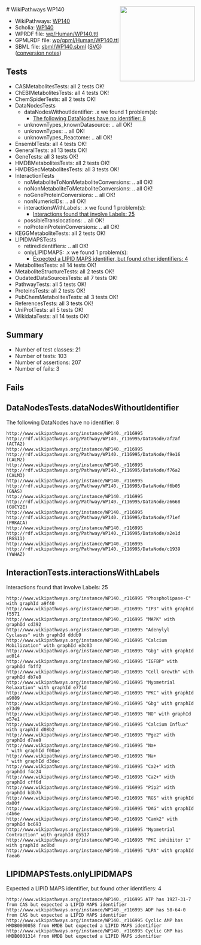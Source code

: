 <img style="float: right; width: 200px" src="../logo.png" />
# WikiPathways WP140

* WikiPathways: [WP140](https://identifiers.org/wikipathways:WP140)
* Scholia: [WP140](https://scholia.toolforge.org/wikipathways/WP140)
* WPRDF file: [wp/Human/WP140.ttl](../wp/Human/WP140.ttl)
* GPMLRDF file: [wp/gpml/Human/WP140.ttl](../wp/gpml/Human/WP140.ttl)
* SBML file: [sbml/WP140.sbml](../sbml/WP140.sbml) ([SVG](../sbml/WP140.svg)) ([conversion notes](../sbml/WP140.txt))

## Tests
* CASMetabolitesTests: all 2 tests OK!
* ChEBIMetabolitesTests: all 4 tests OK!
* ChemSpiderTests: all 2 tests OK!
* DataNodesTests
    * dataNodesWithoutIdentifier: .x we found 1 problem(s):
        * [The following DataNodes have no identifier: 8](#d2d32fa7)
    * unknownTypes_knownDatasource: .. all OK!
    * unknownTypes: .. all OK!
    * unknownTypes_Reactome: .. all OK!
* EnsemblTests: all 4 tests OK!
* GeneralTests: all 13 tests OK!
* GeneTests: all 3 tests OK!
* HMDBMetabolitesTests: all 2 tests OK!
* HMDBSecMetabolitesTests: all 3 tests OK!
* InteractionTests
    * noMetaboliteToNonMetaboliteConversions: .. all OK!
    * noNonMetaboliteToMetaboliteConversions: .. all OK!
    * noGeneProteinConversions: .. all OK!
    * nonNumericIDs: .. all OK!
    * interactionsWithLabels: .x we found 1 problem(s):
        * [Interactions found that involve Labels: 25](#fe97a8dc)
    * possibleTranslocations: .. all OK!
    * noProteinProteinConversions: .. all OK!
* KEGGMetaboliteTests: all 2 tests OK!
* LIPIDMAPSTests
    * retiredIdentifiers: .. all OK!
    * onlyLIPIDMAPS: .x we found 1 problem(s):
        * [Expected a LIPID MAPS identifier, but found other identifiers: 4](#48cc60bb)
* MetabolitesTests: all 14 tests OK!
* MetaboliteStructureTests: all 2 tests OK!
* OudatedDataSourcesTests: all 7 tests OK!
* PathwayTests: all 5 tests OK!
* ProteinsTests: all 2 tests OK!
* PubChemMetabolitesTests: all 3 tests OK!
* ReferencesTests: all 3 tests OK!
* UniProtTests: all 5 tests OK!
* WikidataTests: all 14 tests OK!


## Summary

* Number of test classes: 21
* Number of tests: 103
* Number of assertions: 207
* Number of fails: 3

## Fails

<a name="d2d32fa7" />

## DataNodesTests.dataNodesWithoutIdentifier

The following DataNodes have no identifier: 8
```
http://www.wikipathways.org/instance/WP140._r116995 http://rdf.wikipathways.org/Pathway/WP140._r116995/DataNode/af2af (ACTA2)
http://www.wikipathways.org/instance/WP140._r116995 http://rdf.wikipathways.org/Pathway/WP140._r116995/DataNode/f9e16 (CALM2)
http://www.wikipathways.org/instance/WP140._r116995 http://rdf.wikipathways.org/Pathway/WP140._r116995/DataNode/f76a2 (CALM3)
http://www.wikipathways.org/instance/WP140._r116995 http://rdf.wikipathways.org/Pathway/WP140._r116995/DataNode/f6b05 (GNAS)
http://www.wikipathways.org/instance/WP140._r116995 http://rdf.wikipathways.org/Pathway/WP140._r116995/DataNode/a6668 (GUCY2E)
http://www.wikipathways.org/instance/WP140._r116995 http://rdf.wikipathways.org/Pathway/WP140._r116995/DataNode/f71ef (PRKACA)
http://www.wikipathways.org/instance/WP140._r116995 http://rdf.wikipathways.org/Pathway/WP140._r116995/DataNode/a2e1d (RGS11)
http://www.wikipathways.org/instance/WP140._r116995 http://rdf.wikipathways.org/Pathway/WP140._r116995/DataNode/c1939 (YWHAZ)
```

<a name="fe97a8dc" />

## InteractionTests.interactionsWithLabels

Interactions found that involve Labels: 25
```
http://www.wikipathways.org/instance/WP140._r116995 "Phospholipase-C" with graphId a9f40
http://www.wikipathways.org/instance/WP140._r116995 "IP3" with graphId f5571
http://www.wikipathways.org/instance/WP140._r116995 "MAPK" with graphId cd392
http://www.wikipathways.org/instance/WP140._r116995 "Adenylyl Cyclases" with graphId dddb9
http://www.wikipathways.org/instance/WP140._r116995 "Calcium Mobilization" with graphId e3c03
http://www.wikipathways.org/instance/WP140._r116995 "Gbg" with graphId ad014
http://www.wikipathways.org/instance/WP140._r116995 "IGFBP" with graphId fbff2
http://www.wikipathways.org/instance/WP140._r116995 "Cell Growth" with graphId db7e8
http://www.wikipathways.org/instance/WP140._r116995 "Myometrial Relaxation" with graphId e771d
http://www.wikipathways.org/instance/WP140._r116995 "PKC" with graphId a9089
http://www.wikipathways.org/instance/WP140._r116995 "Gbg" with graphId e73d9
http://www.wikipathways.org/instance/WP140._r116995 "NO" with graphId e57e1
http://www.wikipathways.org/instance/WP140._r116995 "Calcium Influx" with graphId d08b2
http://www.wikipathways.org/instance/WP140._r116995 "Pge2" with graphId d7ae8
http://www.wikipathways.org/instance/WP140._r116995 "Na+
" with graphId f00ae
http://www.wikipathways.org/instance/WP140._r116995 "Na+
" with graphId d3dec
http://www.wikipathways.org/instance/WP140._r116995 "Ca2+" with graphId f4c24
http://www.wikipathways.org/instance/WP140._r116995 "Ca2+" with graphId cff6d
http://www.wikipathways.org/instance/WP140._r116995 "Pip2" with graphId b3b7b
http://www.wikipathways.org/instance/WP140._r116995 "RGS" with graphId da00f
http://www.wikipathways.org/instance/WP140._r116995 "DAG" with graphId c4b6e
http://www.wikipathways.org/instance/WP140._r116995 "Camk2" with graphId bc693
http://www.wikipathways.org/instance/WP140._r116995 "Myometrial Contraction" with graphId d5517
http://www.wikipathways.org/instance/WP140._r116995 "PKC inhibitor 1" with graphId ac8bd
http://www.wikipathways.org/instance/WP140._r116995 "LPA" with graphId faea6
```

<a name="48cc60bb" />

## LIPIDMAPSTests.onlyLIPIDMAPS

Expected a LIPID MAPS identifier, but found other identifiers: 4
```
http://www.wikipathways.org/instance/WP140._r116995 ATP has 1927-31-7 from CAS but expected a LIPID MAPS identifier
http://www.wikipathways.org/instance/WP140._r116995 ADP has 58-64-0 from CAS but expected a LIPID MAPS identifier
http://www.wikipathways.org/instance/WP140._r116995 Cyclic AMP has HMDB0000058 from HMDB but expected a LIPID MAPS identifier
http://www.wikipathways.org/instance/WP140._r116995 Cyclic GMP has HMDB0001314 from HMDB but expected a LIPID MAPS identifier
```

